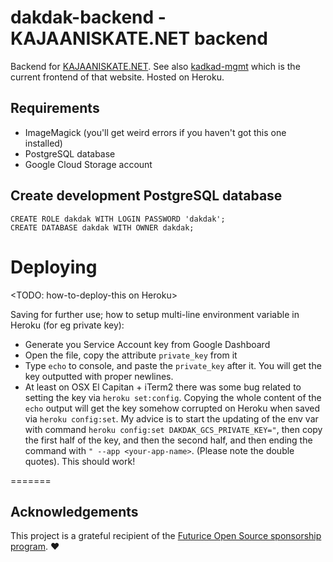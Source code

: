 dakdak-backend - KAJAANISKATE.NET backend
==============

Backend for [KAJAANISKATE.NET](http://kajaaniskate.net).  See also [kadkad-mgmt](https://github.com/miro/kadkad-mgmt) which is the current frontend of that website. Hosted on Heroku.


## Requirements

* ImageMagick (you'll get weird errors if you haven't got this one installed)
* PostgreSQL database
* Google Cloud Storage account


## Create development PostgreSQL database
	CREATE ROLE dakdak WITH LOGIN PASSWORD 'dakdak';
	CREATE DATABASE dakdak WITH OWNER dakdak;


# Deploying

<TODO: how-to-deploy-this on Heroku> 

Saving for further use; how to setup multi-line environment variable in Heroku (for eg private key):

* Generate you Service Account key from Google Dashboard
* Open the file, copy the attribute `private_key` from it
* Type `echo` to console, and paste the `private_key` after it. You will get the key outputted with proper newlines.
* At least on OSX El Capitan + iTerm2 there was some bug related to setting the key via `heroku set:config`. Copying the whole content of the `echo` output will get the key somehow corrupted on Heroku when saved via `heroku config:set`. My advice is to start the updating of the env var with command `heroku config:set DAKDAK_GCS_PRIVATE_KEY="`, then copy the first half of the key, and then the second half, and then ending the command with `" --app <your-app-name>`. (Please note the double quotes). This should work!


=======

## Acknowledgements
This project is a grateful recipient of the [Futurice Open Source sponsorship program](http://futurice.com/blog/sponsoring-free-time-open-source-activities). ♥
